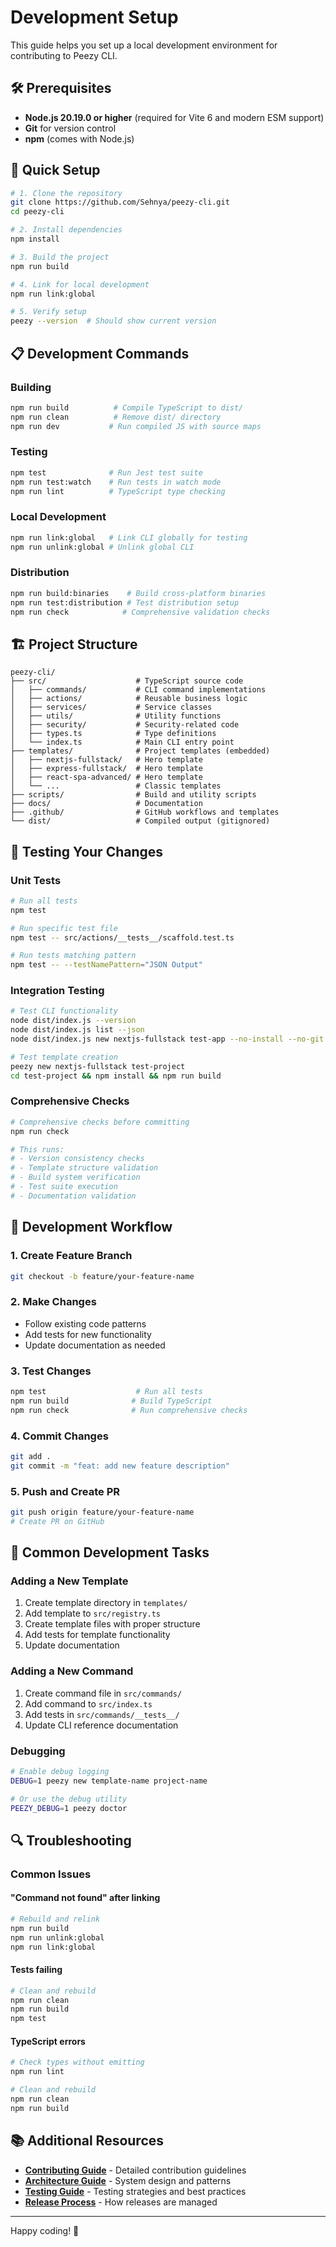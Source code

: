 # Development Setup

This guide helps you set up a local development environment for contributing to Peezy CLI.

## 🛠️ Prerequisites

- **Node.js 20.19.0 or higher** (required for Vite 6 and modern ESM support)
- **Git** for version control
- **npm** (comes with Node.js)

## 🚀 Quick Setup

```bash
# 1. Clone the repository
git clone https://github.com/Sehnya/peezy-cli.git
cd peezy-cli

# 2. Install dependencies
npm install

# 3. Build the project
npm run build

# 4. Link for local development
npm run link:global

# 5. Verify setup
peezy --version  # Should show current version
```

## 📋 Development Commands

### Building

```bash
npm run build          # Compile TypeScript to dist/
npm run clean          # Remove dist/ directory
npm run dev           # Run compiled JS with source maps
```

### Testing

```bash
npm test              # Run Jest test suite
npm run test:watch    # Run tests in watch mode
npm run lint          # TypeScript type checking
```

### Local Development

```bash
npm run link:global   # Link CLI globally for testing
npm run unlink:global # Unlink global CLI
```

### Distribution

```bash
npm run build:binaries    # Build cross-platform binaries
npm run test:distribution # Test distribution setup
npm run check            # Comprehensive validation checks
```

## 🏗️ Project Structure

```
peezy-cli/
├── src/                    # TypeScript source code
│   ├── commands/           # CLI command implementations
│   ├── actions/            # Reusable business logic
│   ├── services/           # Service classes
│   ├── utils/              # Utility functions
│   ├── security/           # Security-related code
│   ├── types.ts            # Type definitions
│   └── index.ts            # Main CLI entry point
├── templates/              # Project templates (embedded)
│   ├── nextjs-fullstack/   # Hero template
│   ├── express-fullstack/  # Hero template
│   ├── react-spa-advanced/ # Hero template
│   └── ...                 # Classic templates
├── scripts/                # Build and utility scripts
├── docs/                   # Documentation
├── .github/                # GitHub workflows and templates
└── dist/                   # Compiled output (gitignored)
```

## 🧪 Testing Your Changes

### Unit Tests

```bash
# Run all tests
npm test

# Run specific test file
npm test -- src/actions/__tests__/scaffold.test.ts

# Run tests matching pattern
npm test -- --testNamePattern="JSON Output"
```

### Integration Testing

```bash
# Test CLI functionality
node dist/index.js --version
node dist/index.js list --json
node dist/index.js new nextjs-fullstack test-app --no-install --no-git

# Test template creation
peezy new nextjs-fullstack test-project
cd test-project && npm install && npm run build
```

### Comprehensive Checks

```bash
# Comprehensive checks before committing
npm run check

# This runs:
# - Version consistency checks
# - Template structure validation
# - Build system verification
# - Test suite execution
# - Documentation validation
```

## 🔧 Development Workflow

### 1. Create Feature Branch

```bash
git checkout -b feature/your-feature-name
```

### 2. Make Changes

- Follow existing code patterns
- Add tests for new functionality
- Update documentation as needed

### 3. Test Changes

```bash
npm test                    # Run all tests
npm run build              # Build TypeScript
npm run check              # Run comprehensive checks
```

### 4. Commit Changes

```bash
git add .
git commit -m "feat: add new feature description"
```

### 5. Push and Create PR

```bash
git push origin feature/your-feature-name
# Create PR on GitHub
```

## 🎯 Common Development Tasks

### Adding a New Template

1. Create template directory in `templates/`
2. Add template to `src/registry.ts`
3. Create template files with proper structure
4. Add tests for template functionality
5. Update documentation

### Adding a New Command

1. Create command file in `src/commands/`
2. Add command to `src/index.ts`
3. Add tests in `src/commands/__tests__/`
4. Update CLI reference documentation

### Debugging

```bash
# Enable debug logging
DEBUG=1 peezy new template-name project-name

# Or use the debug utility
PEEZY_DEBUG=1 peezy doctor
```

## 🔍 Troubleshooting

### Common Issues

#### "Command not found" after linking

```bash
# Rebuild and relink
npm run build
npm run unlink:global
npm run link:global
```

#### Tests failing

```bash
# Clean and rebuild
npm run clean
npm run build
npm test
```

#### TypeScript errors

```bash
# Check types without emitting
npm run lint

# Clean and rebuild
npm run clean
npm run build
```

## 📚 Additional Resources

- **[Contributing Guide](contributing.md)** - Detailed contribution guidelines
- **[Architecture Guide](architecture.md)** - System design and patterns
- **[Testing Guide](testing.md)** - Testing strategies and best practices
- **[Release Process](release-process.md)** - How releases are managed

---

Happy coding! 🚀
